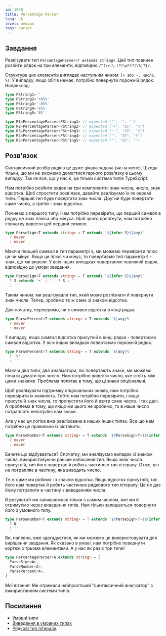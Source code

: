 ```yaml
---
id: 1978
title: Percentage Parser
lang: uk
level: medium
tags: parser
---
```


## Завдання

Реалізувати тип `PercentageParser<T extends string>`.
Цей тип повинен розбити рядок на три елементи, відповідно `/^(\+|\-)?(\d*)?(\%)?$/`.

Структура цих елементів виглядає наступним чином: `[+ або -, число, %]`.
У випадку, якщо збігів немає, потрібно повернути порожній рядок.
Наприклад:

```typescript
type PString1=''
type PString2='+85%'
type PString3='-85%'
type PString4='85%'
type PString5='85'

type R1=PercentageParser<PString1> // expected ['', '', '']
type R2=PercentageParser<PString2> // expected ["+", "85", "%"]
type R3=PercentageParser<PString3> // expected ["-", "85", "%"]
type R4=PercentageParser<PString4> // expected ["", "85", "%"]
type R5=PercentageParser<PString5> // expected ["", "85", ""]
```

## Розв'язок

Синтаксичний розбір рядків це дуже цікава задача (як на мене).
Шкода тільки, що ми не зможемо домогтися гарного розв'язку в цьому випадку.
Так як все, що у нас є, це тільки система типів TypeScript.

Нам потрібно розбити рядок на три компоненти: знак числа, число, знак відсотка.
Щоб спростити розв'язок, давайте реалізуємо їх як окремі типи.
Перший тип буде повертати знак числа.
Другий буде повертати саме число, а третій - знак відсотка.

Почнемо з першого типу.
Нам потрібно перевірити, що перший символ в рядку це знак плюса або мінуса.
Щоб цього досягнути, нам потрібно спочатку вивести цей перший символ.

```typescript
type ParseSign<T extends string> = T extends `${infer S}${any}`
  ? never
  : never
```

Маючи перший символ в тип параметрі `S`, ми можемо перевірити плюс це чи мінус.
Якщо це плюс чи мінус, то повертаємо тип параметр `S` - знак, що ми вивели.
У всіх інших випадках повертаємо порожній рядок, відповідно до умови завдання.

```typescript
type ParseSign<T extends string> = T extends `${infer S}${any}`
  ? S extends '+' | '-' ? S : ''
  : ''
```

Таким чином, ми реалізували тип, який може розпізнати й повернути знак числа.
Тепер, зробимо те ж саме зі знаком відсотка.

Для початку, перевіримо, чи є символ відсотка в кінці рядка.

```typescript
type ParsePercent<T extends string> = T extends `${any}%`
  ? never
  : never
```

У випадку, якщо символ відсотка присутній в кінці рядка - повертаємо символ відсотка.
У всіх інших випадках повертаємо порожній рядок.

```typescript
type ParsePercent<T extends string> = T extends `${any}%`
  ? '%'
  : ''
```

Маючи два типи, два аналізатора, які повертають знаки, ми можемо почати думати про число.
Нам потрібно вивести число, яке стоїть між цими знаками.
Проблема полягає в тому, що ці знаки опціональні.

Щоб реалізувати підтримку опціональних знаків, нам потрібно перевірити їх наявність.
Тобто нам потрібно перевірити, і якщо присутній знак числа, то пропустити його й взяти саме число.
І так далі.
А проблема в тому, що якщо ми цього не зробимо, то в наше число потраплять непотрібні нам знаки.

Але у нас ця логіка вже реалізована в наших інших типах.
Все що нам потрібно це правильно їх зіставити.

```typescript
type ParseNumber<T extends string> = T extends `${ParseSign<T>}${infer N}${ParsePercent<T>}`
  ? never
  : never
```

Бачите що відбувається?
Спочатку, ми аналізуємо випадок зі знаком числа, використовуючи раніше написаний тип.
Якщо знак числа присутній, тип його повертає й робить частиною тип літералу.
Отже, він не потрапляє в частину, яка виводить число.

Те ж саме ми робимо і з знаком відсотка.
Якщо відсоток присутній, тип його нам повертає й робить частиною рядкового тип літералу.
Це не дає йому потрапити в частину з виведенням числа.

В результаті ми залишаємося тільки з самим числом, яке ми й отримуємо через виведення типів.
Нам тільки залишається повернути його з умовного типу.

```typescript
type ParseNumber<T extends string> = T extends `${ParseSign<T>}${infer N}${ParsePercent<T>}`
  ? N
  : ''
```

Ви, напевно, вже здогадуєтеся, як ми можемо це використовувати для вирішення завдання.
Як сказано в умові, нам потрібно повернути кортеж з трьома елементами.
А у нас як раз є три типи!

```typescript
type PercentageParser<A extends string> = [
  ParseSign<A>,
  ParseNumber<A>,
  ParsePercent<A>,
]
```

Мої вітання!
Ми отримали найпростіший "синтаксичний аналізатор" з використанням системи типів.

## Посилання

- [Умовні типи](https://www.typescriptlang.org/docs/handbook/2/conditional-types.html)
- [Виведення в умовних типах](https://www.typescriptlang.org/docs/handbook/2/conditional-types.html#inferring-within-conditional-types)
- [Рядкові тип літерали](https://www.typescriptlang.org/docs/handbook/release-notes/typescript-4-1.html#template-literal-types)

